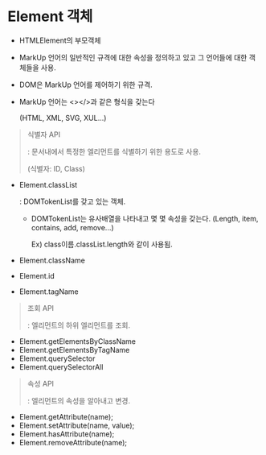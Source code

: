 # Element 객체

- HTMLElement의 부모객체

- MarkUp 언어의 일반적인 규격에 대한 속성을 정의하고 있고 그 언어들에 대한 객체들을 사용.

- DOM은 MarkUp 언어를 제어하기 위한 규격.

- MarkUp 언어는 <></>과 같은 형식을 갖는다

  (HTML, XML, SVG, XUL...)

> 식별자 API
>
> : 문서내에서 특정한 엘리먼트를 식별하기 위한 용도로 사용.
>
> (식별자: ID, Class)

- Element.classList

  : DOMTokenList를 갖고 있는 객체.

   - DOMTokenList는 유사배열을 나타내고 몇 몇 속성을 갖는다. (Length, item, contains, add, remove...)

     Ex) class이름.classList.length와 같이 사용됨.

- Element.className

- Element.id

- Element.tagName

> 조회 API
>
> : 엘리먼트의 하위 엘리먼트를 조회.

- Element.getElementsByClassName
- Element.getElementsByTagName
- Element.querySelector
- Element.querySelectorAll

> 속성 API
>
> : 엘리먼트의 속성을 알아내고 변경.

- Element.getAttribute(name);
- Element.setAttribute(name, value);
- Element.hasAttribute(name);
- Element.removeAttribute(name);